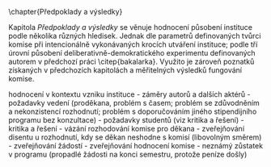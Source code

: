 \chapter{Předpoklady a výsledky}

Kapitola *Předpoklady a výsledky* se věnuje hodnocení působení instituce podle několika různých hledisek. Jednak dle parametrů definovaných tvůrci komise při intencionálně vykonávaných krocích utváření instituce; podle tří úrovní působení deliberativně-demokratického experimentu definovaných autorem v předchozí práci \citep{bakalarka}. Využito je zároveň poznatků získaných v předchozích kapitolách a měřitelných výsledků fungování komise.



hodnocení v kontextu vzniku instituce - záměry autorů a dalších aktérů
    - požadavky vedení (proděkana, problém s časem; problém se zdůvodněním a nekonzistencí rozhodnutí; problém s doporučováním jiného stipendijního programu bez konzultace)
    - požadavky studentů (viz kritika a řešení)
        - kritika a řešení
            - vázání rozhodování komise pro děkana
            - zveřejňování disentu u rozhodnutí, kdy se děkan neshodne s komisí (libovolným směrem)
            - zveřejňování žádostí
            - zveřejňování hodnocení komise
            - neznámý zůstatek v programu (propadlé žádosti na konci semestru, protože peníze došly)
